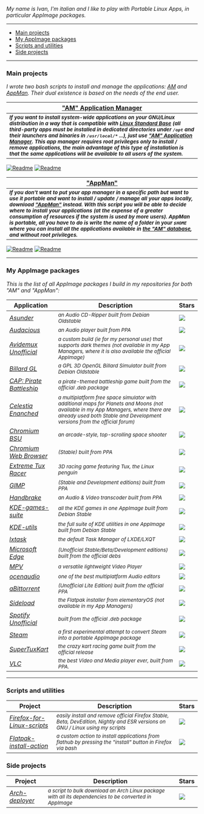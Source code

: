 *My name is Ivan, I'm italian and I like to play with Portable Linux Apps, in particular AppImage packages.*

-------------------------------------------------------

- [Main projects](#main-projects)
- [My AppImage packages](#my-appimage-packages)
- [Scripts and utilities](#scripts-and-utilities)
- [Side projects](#side-projects)

-------------------------------------------------------

### Main projects

*I wrote two bash scripts to install and manage the applications: [AM](https://github.com/ivan-hc/AM-Application-Manager) and [AppMan](https://github.com/ivan-hc/AppMan). Their dual existence is based on the needs of the end user.*

| [**"AM" Application Manager**](https://github.com/ivan-hc/AM-Application-Manager) |
| -- |
| <sub>***If you want to install system-wide applications on your GNU/Linux distribution in a way that is compatible with [Linux Standard Base](https://refspecs.linuxfoundation.org/lsb.shtml) (all third-party apps must be installed in dedicated directories under `/opt` and their launchers and binaries in `/usr/local/*` ...), just use ["AM" Application Manager](https://github.com/ivan-hc/AM-Application-Manager). This app manager requires root privileges only to install / remove applications, the main advantage of this type of installation is that the same applications will be available to all users of the system.***</sub>
[![Readme](https://img.shields.io/github/stars/ivan-hc/AM-Application-Manager?label=%E2%AD%90&style=for-the-badge)](https://github.com/ivan-hc/AM-Application-Manager/stargazers) [![Readme](https://img.shields.io/github/license/ivan-hc/AM-Application-Manager?label=&style=for-the-badge)](https://github.com/ivan-hc/AM-Application-Manager/blob/main/LICENSE)

| [**"AppMan"**](https://github.com/ivan-hc/AppMan)
| --
| <sub>***If you don't want to put your app manager in a specific path but want to use it portable and want to install / update / manage all your apps locally, download ["AppMan"](https://github.com/ivan-hc/AppMan) instead. With this script you will be able to decide where to install your applications (at the expense of a greater consumption of resources if the system is used by more users). AppMan is portable, all you have to do is write the name of a folder in your `$HOME` where you can install all the applications available in [the "AM" database](https://github.com/ivan-hc/AM-Application-Manager/tree/main/programs), and without root privileges.***</sub>
[![Readme](https://img.shields.io/github/stars/ivan-hc/AppMan?label=%E2%AD%90&style=for-the-badge)](https://github.com/ivan-hc/AppMan/stargazers) [![Readme](https://img.shields.io/github/license/ivan-hc/AppMan?label=&style=for-the-badge)](https://github.com/ivan-hc/AppMan/blob/main/LICENSE)

-------------------------------------------------------

### My AppImage packages
*This is the list of all AppImage packages I build in my repositories for both "AM" and "AppMan":*

| Application | Description | Stars |
| -- | -- | -- |
| [*Asunder*](https://github.com/ivan-hc/Database-of-pkg2appimaged-packages/releases/tag/asunder) | <sub>*an Audio CD-Ripper built from Debian Oldstable* | ![](https://img.shields.io/github/stars/ivan-hc/Database-of-pkg2appimaged-packages?label=%E2%AD%90&style=for-the-badge)
| [*Audacious*](https://github.com/ivan-hc/Database-of-pkg2appimaged-packages/releases/tag/audacious) | <sub>*an Audio player built from PPA* | ![](https://img.shields.io/github/stars/ivan-hc/Database-of-pkg2appimaged-packages?label=%E2%AD%90&style=for-the-badge)
| [*Avidemux Unofficial*](https://github.com/ivan-hc/Avidemux-unofficial-appimage) | <sub>*a custom build (ie for my personal use) that supports dark themes (not available in my App Managers, where it is also available the official AppImage)* | ![](https://img.shields.io/github/stars/ivan-hc/Avidemux-unofficial-appimage?label=%E2%AD%90&style=for-the-badge)
| [*Billard GL*](https://github.com/ivan-hc/Database-of-pkg2appimaged-packages/releases/tag/billard-gl) | <sub>*a GPL 3D OpenGL Billard Simulator built from Debian Oldstable* | ![](https://img.shields.io/github/stars/ivan-hc/Database-of-pkg2appimaged-packages?label=%E2%AD%90&style=for-the-badge)
| [*CAP: Pirate Battleship*](https://github.com/ivan-hc/Database-of-pkg2appimaged-packages/releases/tag/capbattleship) | <sub>*a pirate-themed battleship game built from the official .deb package* | ![](https://img.shields.io/github/stars/ivan-hc/Database-of-pkg2appimaged-packages?label=%E2%AD%90&style=for-the-badge)
| [*Celestia Enanched*](https://github.com/ivan-hc/Celestia-appimage) | <sub>*a multiplatform free space simulator with additional maps for Planets and Moons (not available in my App Managers, where there are already used both Stable and Development versions from the official forum)* | ![](https://img.shields.io/github/stars/ivan-hc/Celestia-appimage?label=%E2%AD%90&style=for-the-badge)
| [*Chromium BSU*](https://github.com/ivan-hc/Database-of-pkg2appimaged-packages/releases/tag/chromium-bsu) | <sub>*an arcade-style, top-scrolling space shooter* | ![](https://img.shields.io/github/stars/ivan-hc/Database-of-pkg2appimaged-packages?label=%E2%AD%90&style=for-the-badge)
| [*Chromium Web Browser*](https://github.com/ivan-hc/Chromium-Web-Browser-appimage) | <sub>*(Stable) built from PPA* | ![](https://img.shields.io/github/stars/ivan-hc/Chromium-Web-Browser-appimage?label=%E2%AD%90&style=for-the-badge)
| [*Extreme Tux Racer*](https://github.com/ivan-hc/Database-of-pkg2appimaged-packages/releases/tag/extremetuxracer) | <sub>*3D racing game featuring Tux, the Linux penguin* | ![](https://img.shields.io/github/stars/ivan-hc/Database-of-pkg2appimaged-packages?label=%E2%AD%90&style=for-the-badge)
| [*GIMP*](https://github.com/ivan-hc/GIMP-appimage) | <sub>*(Stable and Development editions) built from PPA* | ![](https://img.shields.io/github/stars/ivan-hc/GIMP-appimage?label=%E2%AD%90&style=for-the-badge)
| [*Handbrake*](https://github.com/ivan-hc/Handbrake-appimage) | <sub>*an Audio & Video transcoder built from PPA* | ![](https://img.shields.io/github/stars/ivan-hc/Handbrake-appimage?label=%E2%AD%90&style=for-the-badge)
| [*KDE-games-suite*](https://github.com/ivan-hc/KDE-games-suite-appimage) | <sub>*all the KDE games in one AppImage built from Debian Stable* | ![](https://img.shields.io/github/stars/ivan-hc/KDE-games-suite-appimage?label=%E2%AD%90&style=for-the-badge)
| [*KDE-utils*](https://github.com/ivan-hc/KDE-utils-appimage) | <sub>*the full suite of KDE utilities in one AppImage built from Debian Stable* | ![](https://img.shields.io/github/stars/ivan-hc/KDE-utils-appimage?label=%E2%AD%90&style=for-the-badge)
| [*lxtask*](https://github.com/ivan-hc/Database-of-pkg2appimaged-packages/releases/tag/lxtask) | <sub>*the default Task Manager of LXDE/LXQT* | ![](https://img.shields.io/github/stars/ivan-hc/Database-of-pkg2appimaged-packages?label=%E2%AD%90&style=for-the-badge)
| [*Microsoft Edge*](https://github.com/ivan-hc/MS-Edge-appimage) | <sub>*(Unofficial Stable/Beta/Development editions) built from the official debs* | ![](https://img.shields.io/github/stars/ivan-hc/MS-Edge-appimage?label=%E2%AD%90&style=for-the-badge)
| [*MPV*](https://github.com/ivan-hc/MPV-appimage) | <sub>*a versatile lightweight Video Player* | ![](https://img.shields.io/github/stars/ivan-hc/MPV-appimage?label=%E2%AD%90&style=for-the-badge)
| [*ocenaudio*](https://github.com/ivan-hc/ocenaudio-appimage) | <sub>*one of the best multiplatform Audio editors* | ![](https://img.shields.io/github/stars/ivan-hc/ocenaudio-appimage?label=%E2%AD%90&style=for-the-badge)
| [*qBittorrent*](https://github.com/ivan-hc/qbittorrent-appimage) | <sub>*(Unofficial Lite Edition) built from the official PPA* | ![](https://img.shields.io/github/stars/ivan-hc/qbittorrent-appimage?label=%E2%AD%90&style=for-the-badge)
| [*Sideload*](https://github.com/ivan-hc/Flatpak-installer-appimage) | <sub>*the Flatpak installer from elementaryOS (not available in my App Managers)* | ![](https://img.shields.io/github/stars/ivan-hc/Flatpak-installer-appimage?label=%E2%AD%90&style=for-the-badge)
| [*Spotify Unofficial*](https://github.com/ivan-hc/Spotify-appimage) | <sub>*built from the official .deb package* | ![](https://img.shields.io/github/stars/ivan-hc/Spotify-appimage?label=%E2%AD%90&style=for-the-badge)
| [*Steam*](https://github.com/ivan-hc/Steam-appimage) | <sub>*a first experimental attempt to convert Steam into a portable AppImage package* | ![](https://img.shields.io/github/stars/ivan-hc/Steam-appimage?label=%E2%AD%90&style=for-the-badge)
| [*SuperTuxKart*](https://github.com/ivan-hc/SuperTuxKart-appimage) | <sub>*the crazy kart racing game built from the official release* | ![](https://img.shields.io/github/stars/ivan-hc/SuperTuxKart-appimage?label=%E2%AD%90&style=for-the-badge)
| [*VLC*](https://github.com/ivan-hc/VLC-appimage) | <sub>*the best Video and Media player ever, built from PPA.* | ![](https://img.shields.io/github/stars/ivan-hc/VLC-appimage?label=%E2%AD%90&style=for-the-badge)

-------------------------------------------------------

### Scripts and utilities
| Project | Description | Stars |
| -- | -- | -- |
| [*Firefox-for-Linux-scripts*](https://github.com/ivan-hc/Firefox-for-Linux-scripts) | <sub>*easily install and remove official Firefox Stable, Beta, DevEdition, Nightly and ESR versions on GNU / Linux using my scripts* | ![](https://img.shields.io/github/stars/ivan-hc/Firefox-for-Linux-scripts?label=%E2%AD%90&style=for-the-badge)
| [*Flatpak-install-action*](https://github.com/ivan-hc/flatpak-install-action) | <sub>*a custom action to install applications from flathub by pressing the "install" button in Firefox via bash* | ![](https://img.shields.io/github/stars/ivan-hc/flatpak-install-action?label=%E2%AD%90&style=for-the-badge)

### Side projects
| Project | Description | Stars |
| -- | -- | -- |
| [*Arch-deployer*](https://github.com/ivan-hc/Arch-deployer) | <sub>*a script to bulk download an Arch Linux package with all its dependencies to be converted in AppImage* | ![](https://img.shields.io/github/stars/ivan-hc/Arch-deployer?label=%E2%AD%90&style=for-the-badge)
